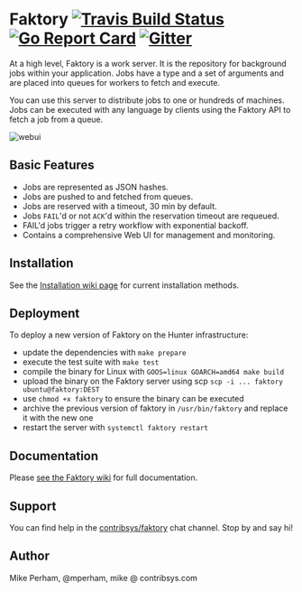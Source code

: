 # Faktory [![Travis Build Status](https://travis-ci.org/contribsys/faktory.svg?branch=master)](https://travis-ci.org/contribsys/faktory?branch=master) [![Go Report Card](https://goreportcard.com/badge/github.com/hunter-io/faktory)](https://goreportcard.com/report/github.com/hunter-io/faktory) [![Gitter](https://badges.gitter.im/contribsys/facktory.svg)](https://gitter.im/contribsys/faktory)

At a high level, Faktory is a work server.  It is the repository for
background jobs within your application. Jobs have a type and a set of
arguments and are placed into queues for workers to fetch and execute.

You can use this server to distribute jobs to one or hundreds of
machines. Jobs can be executed with any language by clients using
the Faktory API to fetch a job from a queue.

![webui](https://raw.githubusercontent.com/contribsys/faktory/master/docs/webui.png)

## Basic Features

- Jobs are represented as JSON hashes.
- Jobs are pushed to and fetched from queues.
- Jobs are reserved with a timeout, 30 min by default.
- Jobs `FAIL`'d or not `ACK`'d within the reservation timeout are requeued.
- FAIL'd jobs trigger a retry workflow with exponential backoff.
- Contains a comprehensive Web UI for management and monitoring.

## Installation

See the [Installation wiki page](https://github.com/hunter-io/faktory/wiki/Installation) for current installation methods.

## Deployment

To deploy a new version of Faktory on the Hunter infrastructure:
- update the dependencies with `make prepare`
- execute the test suite with `make test`
- compile the binary for Linux with `GOOS=linux GOARCH=amd64 make build`
- upload the binary on the Faktory server using scp `scp -i ... faktory ubuntu@faktory:DEST`
- use `chmod +x faktory` to ensure the binary can be executed
- archive the previous version of faktory in `/usr/bin/faktory` and replace it with the new one
- restart the server with `systemctl faktory restart`

## Documentation

Please [see the Faktory wiki](https://github.com/hunter-io/faktory/wiki) for full documentation.

## Support

You can find help in the [contribsys/faktory](https://gitter.im/contribsys/faktory) chat channel. Stop by and say hi!

## Author

Mike Perham, @mperham, mike @ contribsys.com
